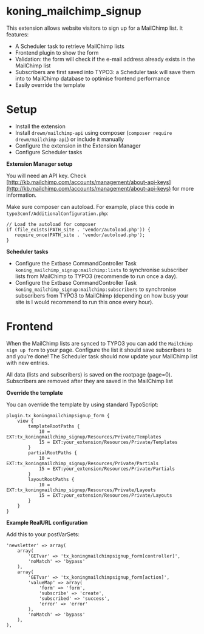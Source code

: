 # koning_mailchimp_signup

This extension allows website visitors to sign up for a MailChimp list. It features:

- A Scheduler task to retrieve MailChimp lists
- Frontend plugin to show the form
- Validation: the form will check if the e-mail address already exists in the MailChimp list
- Subscribers are first saved into TYPO3: a Scheduler task will save them into to MailChimp database to optimise frontend performance
- Easily override the template

# Setup

- Install the extension
- Install ``drewm/mailchimp-api`` using composer (``composer require drewm/mailchimp-api``) or include it manually
- Configure the extension in the Extension Manager
- Configure Scheduler tasks

**Extension Manager setup**

You will need an API key. Check [http://kb.mailchimp.com/accounts/management/about-api-keys](http://kb.mailchimp.com/accounts/management/about-api-keys) for more information.

Make sure composer can autoload. For example, place this code in ``typo3conf/AdditionalConfiguration.php``:

    // Load the autoload for composer
    if (file_exists(PATH_site . 'vendor/autoload.php')) {
       require_once(PATH_site . 'vendor/autoload.php');
    }

**Scheduler tasks**

- Configure the Extbase CommandController Task ``koning_mailchimp_signup:mailchimp:lists`` to synchronise subscriber lists from MailChimp to TYPO3 (recommende to run once a day).
- Configure the Extbase CommandController Task ``koning_mailchimp_signup:mailchimp:subscribers`` to synchronise subscribers from TYPO3 to MailChimp (depending on how busy your site is I would recommend to run this once every hour).

# Frontend

When the MailChimp lists are synced to TYPO3 you can add the ``MailChimp sign up form`` to your page. Configure the list it should save subscribers to and you're done! The Scheduler task should now update your MailChimp list with new entries.

All data (lists and subscribers) is saved on the rootpage (page=0). Subscribers are removed after they are saved in the MailChimp list

**Override the template**

You can override the template by using standard TypoScript:

    plugin.tx_koningmailchimpsignup_form {
        view {
            templateRootPaths {
                10 = EXT:tx_koningmailchimp_signup/Resources/Private/Templates
                15 = EXT:your_extension/Resources/Private/Templates
            }
            partialRootPaths {
                10 = EXT:tx_koningmailchimp_signup/Resources/Private/Partials
                15 = EXT:your_extension/Resources/Private/Partials
            }
            layoutRootPaths {
                10 = EXT:tx_koningmailchimp_signup/Resources/Private/Layouts
                15 = EXT:your_extension/Resources/Private/Layouts
            }
        }
    }

**Example RealURL configuration**

Add this to your postVarSets:

    'newsletter' => array(
        array(
            'GETvar' => 'tx_koningmailchimpsignup_form[controller]',
            'noMatch' => 'bypass'
        ),
        array(
            'GETvar' => 'tx_koningmailchimpsignup_form[action]',
            'valueMap' => array(
                'form' => 'form',
                'subscribe' => 'create',
                'subscribed' => 'success',
                'error' => 'error'
            ),
            'noMatch' => 'bypass'
        ),
    ),
